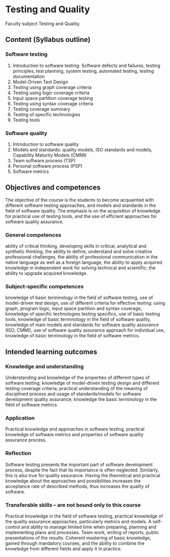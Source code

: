 # Testing and Quality
Faculty subject Testing and Quality.
## Content (Syllabus outline)
### Software testing
1. Introduction to software testing: Software defects
and failures, testing principles, test planning,
system testing, automated testing, testing
documentation
2. Model-Driven Test Design
3. Testing using graph coverage criteria
4. Testing using logic coverage criteria
5. Input space partition coverage testing
6. Testing using syntax coverage criteria
7. Testing coverage summary
8. Testing of specific technologies
9. Testing tools
### Software quality
1. Introduction to software quality
2. Models and standards: quality models, ISO
standards and models, Capability Maturity Models
(CMMI)
3. Team software process (TSP)
4. Personal software process (PSP)
5. Software metrics
## Objectives and competences
The objective of the course is the students to become
acquainted with different software testing approaches,
and models and standards in the field of software
quality. The emphasis is on the acquisition of knowledge
for practical use of testing tools, and the use of efficient
approaches for software quality assurance.
### General competences
ability of critical thinking,
developing skills in critical, analytical and synthetic
thinking,
the ability to define, understand and solve creative
professional challenges,
the ability of professional communication in the native
language as well as a foreign language,
the ability to apply acquired knowledge in independent
work for solving technical and scientific; the ability to
upgrade acquired knowledge.
### Subject-specific competences
knowledge of basic terminology in the field of software
testing,
use of model-driven test design,
use of different criteria for effective testing: using
graph, program logic, input space partition and syntax
coverage,
knowledge of specific technologies testing specifics,
use of basic testing tools,
knowledge of basic terminology in the field of software
quality,
knowledge of main models and standards for software
quality assurance (ISO, CMMI),
use of software quality assurance approach for
individual use,
knowledge of basic terminology in the field of software
metrics.
## Intended learning outcomes
### Knowledge and understanding
Understanding and knowledge of the properties of
different types of software testing; knowledge of
model-driven testing design and different testing
coverage criteria; practical understanding of the
meaning of disciplined process and usage of
standards/models for software development quality
assurance; knowledge the basic terminology in the field
of software metrics.
### Application
Practical knowledge and approaches in software testing,
practical knowledge of software metrics and properties
of software quality assurance process.
### Reflection
Software testing presents the important part of
software development process, despite the fact that its
importance is often neglected. Similarly, this is also true
for quality assurance. Having the theoretical and
practical knowledge about the approaches and
possibilities increases the acceptance rate of described
methods, thus increases the quality of software.
### Transferable skills – are not bound only to this course
Practical knowledge in the field of software testing,
practical knowledge of the quality assurance
approaches, particularly metrics and models.
A self-control and ability to manage limited time when
preparing, planning and implementing plans and
processes. Team work, writing of reports, public
presentations of the results.
Coherent mastering of basic knowledge, gained through
mandatory courses, and the ability to combine the
knowledge from different fields and apply it in practice.
